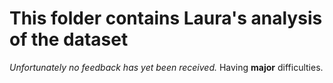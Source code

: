 # This folder contains Laura's analysis of the dataset
*Unfortunately no feedback has yet been received.*
Having **major** difficulties.